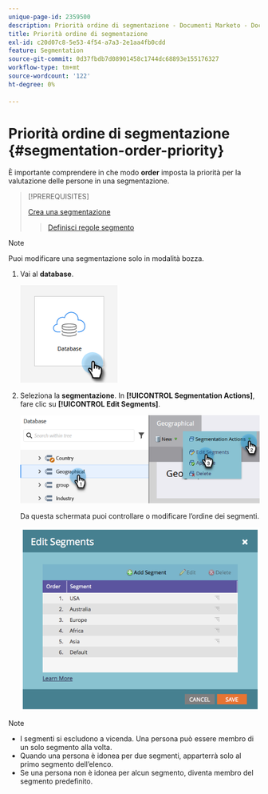 ```yaml
---
unique-page-id: 2359500
description: Priorità ordine di segmentazione - Documenti Marketo - Documentazione del prodotto
title: Priorità ordine di segmentazione
exl-id: c20d07c8-5e53-4f54-a7a3-2e1aa4fb0cdd
feature: Segmentation
source-git-commit: 0d37fbdb7d08901458c1744dc68893e155176327
workflow-type: tm+mt
source-wordcount: '122'
ht-degree: 0%

---
```


# Priorità ordine di segmentazione {#segmentation-order-priority}

È importante comprendere in che modo **order** imposta la priorità per la valutazione delle persone in una segmentazione.

>[!PREREQUISITES]
>
>[Crea una segmentazione](/help/marketo/product-docs/personalization/segmentation-and-snippets/segmentation/create-a-segmentation.md)
>>[Definisci regole segmento](/help/marketo/product-docs/personalization/segmentation-and-snippets/segmentation/define-segment-rules.md)

>[!NOTE]
>
>Puoi modificare una segmentazione solo in modalità bozza.

1. Vai al **database**.

   ![](assets/segmentation-order-priority-1.png)

1. Seleziona la **segmentazione**. In **[!UICONTROL Segmentation Actions]**, fare clic su **[!UICONTROL Edit Segments]**.

   ![](assets/segmentation-order-priority-2.png)

   Da questa schermata puoi controllare o modificare l’ordine dei segmenti.

   ![](assets/segmentation-order-priority-3.png)

>[!NOTE]
>
>* I segmenti si escludono a vicenda. Una persona può essere membro di un solo segmento alla volta.
>* Quando una persona è idonea per due segmenti, apparterrà solo al primo segmento dell’elenco.
>* Se una persona non è idonea per alcun segmento, diventa membro del segmento predefinito.
